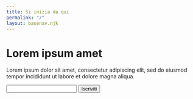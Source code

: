 ```yaml
---
title: Si inizia da qui
permalink: "/"
layout: basenav.njk
---
```


# Lorem ipsum amet

Lorem ipsum dolor sit amet, consectetur adipiscing elit, sed do eiusmod tempor incididunt ut labore et dolore magna aliqua. 

<form class="newsletter-subscription">
<input type="email" name="email" />
<button type="submit">Iscriviti</button>
</form>

<script>
let formElem = document.querySelector(".newsletter-subscription")

formElem.addEventListener("submit", function(e) {
        e.preventDefault()

        let formData = new FormData(formElem)

        let payload = JSON.stringify(Object.fromEntries(formData))

        fetch(
                "/.netlify/functions/newsletter-subscription",
                {
method: "POST",
body: payload,
headers: {'Content-Type': 'application/json;charset=utf-8'}
}
)
        .then(resp => {
            console.log(resp)
            })


        })
</script>
